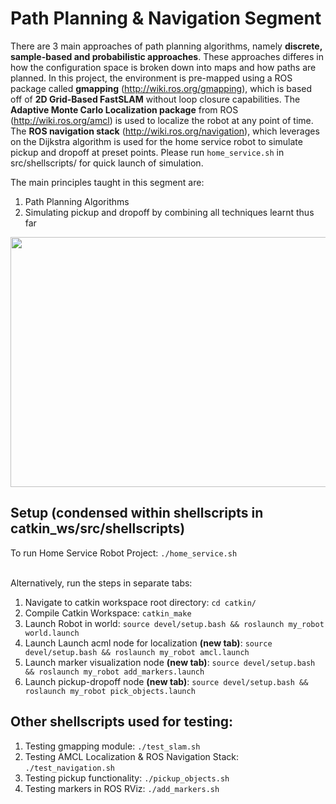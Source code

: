 # Path Planning & Navigation Segment

There are 3 main approaches of path planning algorithms, namely **discrete, sample-based and probabilistic approaches**. These approaches differes in how the configuration space is broken down into maps and how paths are planned. In this project, the environment is pre-mapped using a ROS package called **gmapping** (http://wiki.ros.org/gmapping), which is based off of **2D Grid-Based FastSLAM** without loop closure capabilities. The **Adaptive Monte Carlo Localization package** from ROS (http://wiki.ros.org/amcl) is used to localize the robot at any point of time. The **ROS navigation stack** (http://wiki.ros.org/navigation), which leverages on the Dijkstra algorithm is used for the home service robot to simulate pickup and dropoff at preset points. Please run `home_service.sh` in src/shellscripts/ for quick launch of simulation.

The main principles taught in this segment are: 
1) Path Planning Algorithms
2) Simulating pickup and dropoff by combining all techniques learnt thus far

<img src="../../../media/home_service_robot_simulation.gif" width="900" height="400" />


## Setup (condensed within shellscripts in catkin_ws/src/shellscripts)
To run Home Service Robot Project: `./home_service.sh`<br/><br/>

Alternatively, run the steps in separate tabs:
1. Navigate to catkin workspace root directory: `cd catkin/`
2. Compile Catkin Workspace: `catkin_make`
3. Launch Robot in world: `source devel/setup.bash && roslaunch my_robot world.launch`
4. Launch Launch acml node for localization **(new tab)**: `source devel/setup.bash && roslaunch my_robot amcl.launch`
5. Launch marker visualization node **(new tab)**: `source devel/setup.bash && roslaunch my_robot add_markers.launch`
6. Launch pickup-dropoff node **(new tab)**: `source devel/setup.bash && roslaunch my_robot pick_objects.launch`<br/>

## Other shellscripts used for testing:
1. Testing gmapping module: `./test_slam.sh`
2. Testing AMCL Localization & ROS Navigation Stack: `./test_navigation.sh`
3. Testing pickup functionality: `./pickup_objects.sh`
4. Testing markers in ROS RViz: `./add_markers.sh`

